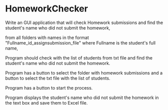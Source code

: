# HomeworkChecker

Write an GUI application that will check Homework submissions and find the student's name who did not submit the homework,

from all folders with names in the format "Fullname_id_assignsubmission_file" where Fullname is the student's full name,

Program should check with the list of students from txt file and find the student's name who did not submit the homework.

Program has a button to select the folder with homework submissions and a button to select the txt file with the list of students.

Program has a button to start the process.

Program displays the student's name who did not submit the homework in the text box and save them to Excel file.